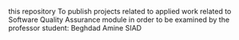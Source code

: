 this repository To publish projects related to applied work related to Software Quality Assurance module in order to be examined by the professor
student: Beghdad Amine SIAD
